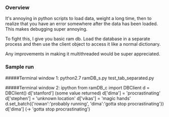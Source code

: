 ### Overview
It's annoying in python scripts to load data, weight a long time, then to realize that you have an error somewhere after the data has been loaded. This makes debugging super annoying.

To fight this, I give you basic ram db. Load the database in a separate process and then use the client object to access it like a normal dictionary.

Any improvements in making it multithreaded would be super appreciated.

### Sample run
#####Terminal window 1:
        python2.7 ramDB_s.py test_tab_separated.py

#####Terminal window 2:
        ipython
        from ramDB_c import DBClient
        d = DBClient()
        d['stanford']
                (some value returned)
        d['dima'] = 'procrastinating'
        d['stephen'] = 'unknown location'
        d['vikas'] = 'magic hands'
        d.set_batch({'rowan':'probably running', 'dima':'gotta stop procrastinating'})
        d['dima']
                (-> 'gotta stop procrastinating')

